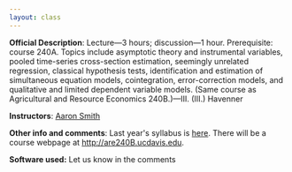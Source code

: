 ```yaml
---
layout: class
---
```


**Official Description**: Lecture—3 hours; discussion—1 hour. Prerequisite: course 240A. Topics include asymptotic theory and instrumental variables, pooled time-series cross-section estimation, seemingly unrelated regression, classical hypothesis tests, identification and estimation of simultaneous equation models, cointegration, error-correction models, and qualitative and limited dependent variable models. (Same course as Agricultural and Resource Economics 240B.)—III. (III.) Havenner
 
**Instructors**: [Aaron Smith](http://agecon.ucdavis.edu/people/faculty/aaron-smith/)

**Other info and comments**: Last year's syllabus is [here](http://dl.getdropbox.com/u/3356641/blogstuff/240BSyllabus.pdf).  There will be a course webpage at <http://are240B.ucdavis.edu>.

**Software used:** Let us know in the comments